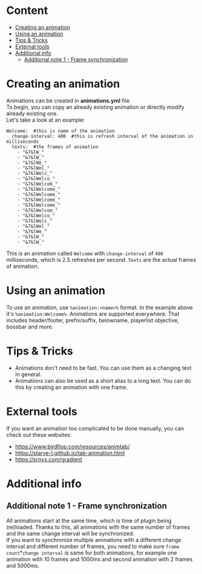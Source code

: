 # Content
* [Creating an animation](#creating-an-animation)
* [Using an animation](#using-an-animation)
* [Tips & Tricks](#tips--tricks)
* [External tools](#external-tools)
* [Additional info](#additional-info)
  * [Additional note 1 - Frame synchronization](#additional-note-1---frame-synchronization)

# Creating an animation
Animations can be created in **animations.yml** file.  
To begin, you can copy an already existing animation or directly modify already existing one.  
Let's take a look at an example:
```animations:  
Welcome:  #this is name of the animation
  change-interval: 400  #this is refresh interval of the animation in milliseconds
  texts:  #the frames of animation
    - "&7&lW_"  
    - "&7&lW_"  
    - "&7&lWe_"  
    - "&7&lWel_"  
    - "&7&lWelc_"  
    - "&7&lWelco_"  
    - "&7&lWelcom_"  
    - "&7&lWelcome_"  
    - "&7&lWelcome_"  
    - "&7&lWelcome_"  
    - "&7&lWelcome_"  
    - "&7&lWelcom_"  
    - "&7&lWelco_"  
    - "&7&lWelc_"  
    - "&7&lWel_"  
    - "&7&lWe_"  
    - "&7&lW_"  
    - "&7&lW_"
```
This is an animation called `Welcome` with `change-interval` of `400` milliseconds, which is 2.5 refreshes per second. `Texts` are the actual frames of animation.

# Using an animation
To use an animation, use `%animation:<name>%` format.
In the example above it's `%animation:Welcome%`.
Animations are supported everywhere.
That includes header/footer, prefix/suffix, belowname, playerlist objective, bossbar and more.

# Tips & Tricks
* Animations don't need to be fast. You can use them as a changing text in general.
* Animations can also be used as a short alias to a long text. You can do this by creating an animation with one frame.

# External tools
If you want an animation too complicated to be done manually, you can check out these websites:
* https://www.birdflop.com/resources/animtab/
* https://starve-l.github.io/tab-animation.html
* https://srnyx.com/gradient

# Additional info
## Additional note 1 - Frame synchronization
All animations start at the same time, which is time of plugin being (re)loaded.
Thanks to this, all animations with the same number of frames and the same change interval will be synchronized.  
If you want to synchronize multiple animations with a different change interval and different number of frames,
you need to make sure `frame count`*`change interval` is same for both animations,
for example one animation with 10 frames and 1000ms and second animation with 2 frames and 5000ms.
